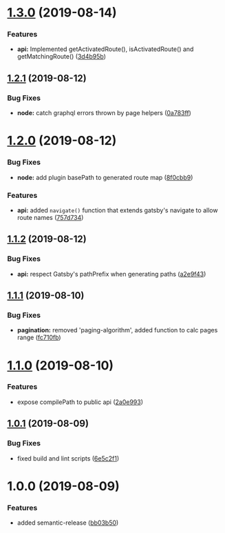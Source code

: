 # [1.3.0](https://github.com/mohatt/gatsby-plugin-advanced-pages/compare/v1.2.1...v1.3.0) (2019-08-14)


### Features

* **api:** Implemented getActivatedRoute(), isActivatedRoute() and getMatchingRoute() ([3d4b95b](https://github.com/mohatt/gatsby-plugin-advanced-pages/commit/3d4b95b))

## [1.2.1](https://github.com/mohatt/gatsby-plugin-advanced-pages/compare/v1.2.0...v1.2.1) (2019-08-12)


### Bug Fixes

* **node:** catch graphql errors thrown by page helpers ([0a783ff](https://github.com/mohatt/gatsby-plugin-advanced-pages/commit/0a783ff))

# [1.2.0](https://github.com/mohatt/gatsby-plugin-advanced-pages/compare/v1.1.2...v1.2.0) (2019-08-12)


### Bug Fixes

* **node:** add plugin basePath to generated route map ([8f0cbb9](https://github.com/mohatt/gatsby-plugin-advanced-pages/commit/8f0cbb9))


### Features

* **api:** added `navigate()` function that extends gatsby's navigate to allow route names ([757d734](https://github.com/mohatt/gatsby-plugin-advanced-pages/commit/757d734))

## [1.1.2](https://github.com/mohatt/gatsby-plugin-advanced-pages/compare/v1.1.1...v1.1.2) (2019-08-12)


### Bug Fixes

* **api:** respect Gatsby's pathPrefix when generating paths ([a2e9f43](https://github.com/mohatt/gatsby-plugin-advanced-pages/commit/a2e9f43))

## [1.1.1](https://github.com/mohatt/gatsby-plugin-advanced-pages/compare/v1.1.0...v1.1.1) (2019-08-10)


### Bug Fixes

* **pagination:** removed 'paging-algorithm', added function to calc pages range ([fc710fb](https://github.com/mohatt/gatsby-plugin-advanced-pages/commit/fc710fb))

# [1.1.0](https://github.com/mohatt/gatsby-plugin-advanced-pages/compare/v1.0.1...v1.1.0) (2019-08-10)


### Features

* expose compilePath to public api ([2a0e993](https://github.com/mohatt/gatsby-plugin-advanced-pages/commit/2a0e993))

## [1.0.1](https://github.com/mohatt/gatsby-plugin-advanced-pages/compare/v1.0.0...v1.0.1) (2019-08-09)


### Bug Fixes

* fixed build and lint scripts ([6e5c2f1](https://github.com/mohatt/gatsby-plugin-advanced-pages/commit/6e5c2f1))

# 1.0.0 (2019-08-09)


### Features

* added semantic-release ([bb03b50](https://github.com/mohatt/gatsby-plugin-advanced-pages/commit/bb03b50))
